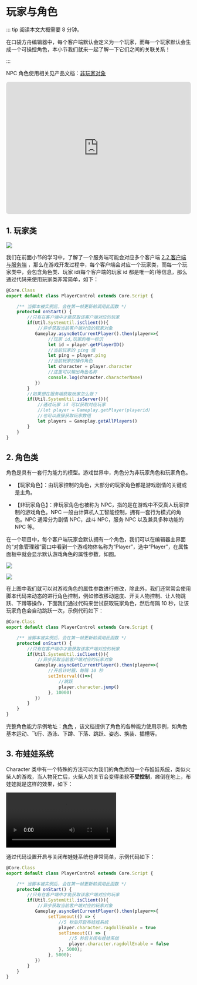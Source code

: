 # 玩家与角色

::: tip 阅读本文大概需要 8 分钟。

在口袋方舟编辑器中，每个客户端默认会定义为一个玩家，而每一个玩家默认会生成一个可操控角色，本小节我们就来一起了解一下它们之间的关联关系！

:::

NPC 角色使用相关见产品文档：[非玩家对象](https://docs.ark.online/GameplayObjects/NPCs.html)

<iframe sandbox="allow-scripts allow-downloads allow-same-origin allow-popups allow-presentation allow-forms" frameborder="0" draggable="false" allowfullscreen="" allow="encrypted-media;" referrerpolicy="" aha-samesite="" class="iframe-loaded" src=" https://player.bilibili.com/player.html?aid=778296714&bvid=BV1iy4y1d798&cid=978207250&page=1&autoplay=0" style="border-radius: 7px; width: 100%; height: 360px;"></iframe>

## 1. 玩家类

![](https://wstatic-a1.233leyuan.com/productdocs/static/boxcnFXSLRPzuaRmYAgag4McUNp.png)

我们在前面小节的学习中，了解了一个服务端可能会对应多个客户端 [2.2 客户端与服务端](https://learning.ark.online/md/2.2.html) ，那么在游戏开发过程中，每个客户端会对应一个玩家类，而每一个玩家类中，会包含角色类、玩家 id(每个客户端的玩家 id 都是唯一的)等信息，那么通过代码来使用玩家类非常简单，如下：

```ts
@Core.Class
export default class PlayerControl extends Core.Script {

    /** 当脚本被实例后，会在第一帧更新前调用此函数 */
    protected onStart() {  
        //只有在客户端中才能获取该客户端对应的玩家 
        if(Util.SystemUtil.isClient()){
            //异步获取当前客户端对应的玩家对象
           Gameplay.asyncGetCurrentPlayer().then(player=>{
                //玩家 id,玩家的唯一标识
                let id = player.getPlayerID()
                //当前玩家的 ping 值
                let ping = player.ping
                //当前玩家的操作角色
                let character = player.character
                //这里可以输出角色名称
                console.log(character.characterName)
           })
        }
        //如果想在服务端获取玩家怎么做？
        if(Util.SystemUtil.isServer()){
            //通过玩家 id 可以获取对应玩家
            //let player = Gameplay.getPlayer(playerid)
            //也可以直接获取玩家数组
            let players = Gameplay.getAllPlayers()
        }
    }
}
```

## 2. 角色类

角色是具有一套行为能力的模型。游戏世界中，角色分为非玩家角色和玩家角色。

- 【玩家角色】：由玩家控制的角色，大部分的玩家角色都是游戏剧情的关键或是主角。

- 【非玩家角色】：非玩家角色也被称为 NPC，指的是在游戏中不受真人玩家控制的游戏角色。NPC 一般由计算机人工智能控制，拥有一套行为模式的角色。NPC 通常分为剧情 NPC，战斗 NPC，服务 NPC 以及兼具多种功能的 NPC 等。

在一个项目中，每个客户端玩家会默认拥有一个角色，我们可以在编辑器主界面的“对象管理器”窗口中看到一个游戏物体名称为“Player”，选中“Player”，在属性面板中就会显示默认游戏角色的属性参数，如图。

![](https://wstatic-a1.233leyuan.com/productdocs/static/boxcntKYieESRKbJTrMuMWWKQph.png)

![](https://wstatic-a1.233leyuan.com/productdocs/static/boxcnoNIF0pNyEFmweZJ2SNimdh.png)

在上图中我们就可以对游戏角色的属性参数进行修改，除此外，我们还常常会使用脚本代码来动态的进行角色控制，例如修改移动速度、开关人物控制、让人物跳跃、下蹲等操作，下面我们通过代码来尝试获取玩家角色，然后每隔 10 秒，让该玩家角色会自动跳跃一次，示例代码如下：

```ts
@Core.Class
export default class PlayerControl extends Core.Script {

    /** 当脚本被实例后，会在第一帧更新前调用此函数 */
    protected onStart() {  
        //只有在客户端中才能获取该客户端对应的玩家 
        if(Util.SystemUtil.isClient()){
            //异步获取当前客户端对应的玩家对象
           Gameplay.asyncGetCurrentPlayer().then(player=>{
                //开启计时器，每隔 10 秒
                setInterval(()=>{
                    //跳跃
                    player.character.jump()
                }, 10000)
           })
        }
    }
}
```

完整角色能力示例地址：[角色](https://docs.ark.online/WorldObjects/Characters.html)  ，该文档提供了角色的各种能力使用示例，如角色基本运动、飞行、游泳、下蹲、下落、跳跃、姿态、换装、插槽等。

## 3. 布娃娃系统

Character 类中有一个特殊的方法可以为我们的角色添加一个布娃娃系统，类似火柴人的游戏，当人物死亡后，火柴人的关节会变得柔软<strong>不受控制</strong>，瘫倒在地上，布娃娃就是这样的效果，如下：

<video controls src="https://cdn.233xyx.com/1681120480887_050.mp4"></video>

通过代码设置开启与关闭布娃娃系统也非常简单，示例代码如下：

```ts
@Core.Class
export default class PlayerControl extends Core.Script {

    /** 当脚本被实例后，会在第一帧更新前调用此函数 */
    protected onStart() {  
        //只有在客户端中才能获取该客户端对应的玩家 
        if(Util.SystemUtil.isClient()){
            //异步获取当前客户端对应的玩家对象
           Gameplay.asyncGetCurrentPlayer().then(player=>{
                setTimeout(() => {
                    //5 秒后开启布娃娃系统
                    player.character.ragdollEnable = true
                    setTimeout(() => {
                        //5 秒后关闭布娃娃系统
                        player.character.ragdollEnable = false
                    }, 5000);
                }, 5000);
           })
        }
    }
}
```